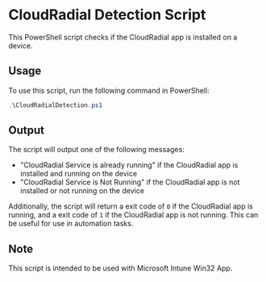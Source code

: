 # CloudRadial Detection Script

This PowerShell script checks if the CloudRadial app is installed on a device. 

## Usage

To use this script, run the following command in PowerShell: 
```powershell
.\CloudRadialDetection.ps1
```
## Output

The script will output one of the following messages:

- "CloudRadial Service is already running" if the CloudRadial app is installed and running on the device
- "CloudRadial Service is Not Running" if the CloudRadial app is not installed or not running on the device

Additionally, the script will return a exit code of `0` if the CloudRadial app is running, and a exit code of `1` if the CloudRadial app is not running. This can be useful for use in automation tasks.

## Note
This script is intended to be used with Microsoft Intune Win32 App.
